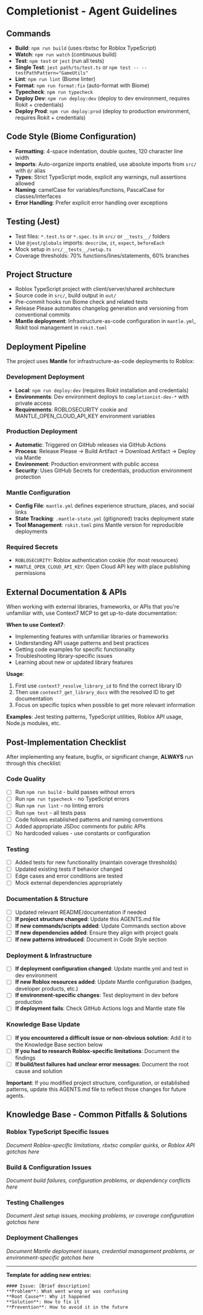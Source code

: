 # Completionist - Agent Guidelines

## Commands
- **Build**: `npm run build` (uses rbxtsc for Roblox TypeScript)
- **Watch**: `npm run watch` (continuous build)
- **Test**: `npm test` or `jest` (run all tests)
- **Single Test**: `jest path/to/test.ts` or `npm test -- --testPathPattern="GameUtils"`
- **Lint**: `npm run lint` (Biome linter)
- **Format**: `npm run format:fix` (auto-format with Biome)
- **Typecheck**: `npm run typecheck`
- **Deploy Dev**: `npm run deploy:dev` (deploy to dev environment, requires Rokit + credentials)
- **Deploy Prod**: `npm run deploy:prod` (deploy to production environment, requires Rokit + credentials)

## Code Style (Biome Configuration)
- **Formatting**: 4-space indentation, double quotes, 120 character line width
- **Imports**: Auto-organize imports enabled, use absolute imports from `src/` with `@/` alias
- **Types**: Strict TypeScript mode, explicit any warnings, null assertions allowed
- **Naming**: camelCase for variables/functions, PascalCase for classes/interfaces
- **Error Handling**: Prefer explicit error handling over exceptions

## Testing (Jest)
- Test files: `*.test.ts` or `*.spec.ts` in `src/` or `__tests__/` folders  
- Use `@jest/globals` imports: `describe`, `it`, `expect`, `beforeEach`
- Mock setup in `src/__tests__/setup.ts`
- Coverage thresholds: 70% functions/lines/statements, 60% branches

## Project Structure
- Roblox TypeScript project with client/server/shared architecture
- Source code in `src/`, build output in `out/`
- Pre-commit hooks run Biome check and related tests
- Release Please automates changelog generation and versioning from conventional commits
- **Mantle deployment**: Infrastructure-as-code configuration in `mantle.yml`, Rokit tool management in `rokit.toml`

## Deployment Pipeline
The project uses **Mantle** for infrastructure-as-code deployments to Roblox:

### Development Deployment
- **Local**: `npm run deploy:dev` (requires Rokit installation and credentials)
- **Environments**: Dev environment deploys to `completionist-dev-*` with private access
- **Requirements**: ROBLOSECURITY cookie and MANTLE_OPEN_CLOUD_API_KEY environment variables

### Production Deployment
- **Automatic**: Triggered on GitHub releases via GitHub Actions
- **Process**: Release Please → Build Artifact → Download Artifact → Deploy via Mantle
- **Environment**: Production environment with public access
- **Security**: Uses GitHub Secrets for credentials, production environment protection

### Mantle Configuration
- **Config File**: `mantle.yml` defines experience structure, places, and social links
- **State Tracking**: `.mantle-state.yml` (gitignored) tracks deployment state
- **Tool Management**: `rokit.toml` pins Mantle version for reproducible deployments

### Required Secrets
- `ROBLOSECURITY`: Roblox authentication cookie (for most resources)
- `MANTLE_OPEN_CLOUD_API_KEY`: Open Cloud API key with place publishing permissions

## External Documentation & APIs
When working with external libraries, frameworks, or APIs that you're unfamiliar with, use Context7 MCP to get up-to-date documentation:

**When to use Context7**:
- Implementing features with unfamiliar libraries or frameworks
- Understanding API usage patterns and best practices
- Getting code examples for specific functionality
- Troubleshooting library-specific issues
- Learning about new or updated library features

**Usage**:
1. First use `context7_resolve_library_id` to find the correct library ID
2. Then use `context7_get_library_docs` with the resolved ID to get documentation
3. Focus on specific topics when possible to get more relevant information

**Examples**: Jest testing patterns, TypeScript utilities, Roblox API usage, Node.js modules, etc.

## Post-Implementation Checklist
After implementing any feature, bugfix, or significant change, **ALWAYS** run through this checklist:

### Code Quality
- [ ] Run `npm run build` - build passes without errors
- [ ] Run `npm run typecheck` - no TypeScript errors
- [ ] Run `npm run lint` - no linting errors
- [ ] Run `npm test` - all tests pass
- [ ] Code follows established patterns and naming conventions
- [ ] Added appropriate JSDoc comments for public APIs
- [ ] No hardcoded values - use constants or configuration

### Testing
- [ ] Added tests for new functionality (maintain coverage thresholds)
- [ ] Updated existing tests if behavior changed
- [ ] Edge cases and error conditions are tested
- [ ] Mock external dependencies appropriately

### Documentation & Structure
- [ ] Updated relevant README/documentation if needed
- [ ] **If project structure changed**: Update this AGENTS.md file
- [ ] **If new commands/scripts added**: Update Commands section above
- [ ] **If new dependencies added**: Ensure they align with project goals
- [ ] **If new patterns introduced**: Document in Code Style section

### Deployment & Infrastructure
- [ ] **If deployment configuration changed**: Update mantle.yml and test in dev environment
- [ ] **If new Roblox resources added**: Update Mantle configuration (badges, developer products, etc.)
- [ ] **If environment-specific changes**: Test deployment in dev before production
- [ ] **If deployment fails**: Check GitHub Actions logs and Mantle state file

### Knowledge Base Update
- [ ] **If you encountered a difficult issue or non-obvious solution**: Add it to the Knowledge Base section below
- [ ] **If you had to research Roblox-specific limitations**: Document the findings
- [ ] **If build/test failures had unclear error messages**: Document the root cause and solution

**Important**: If you modified project structure, configuration, or established patterns, update this AGENTS.md file to reflect those changes for future agents.

## Knowledge Base - Common Pitfalls & Solutions

### Roblox TypeScript Specific Issues
*Document Roblox-specific limitations, rbxtsc compiler quirks, or Roblox API gotchas here*

### Build & Configuration Issues  
*Document build failures, configuration problems, or dependency conflicts here*

### Testing Challenges
*Document Jest setup issues, mocking problems, or coverage configuration gotchas here*

### Deployment Challenges
*Document Mantle deployment issues, credential management problems, or environment-specific gotchas here*

---
**Template for adding new entries:**
```
#### Issue: [Brief description]
**Problem**: What went wrong or was confusing
**Root Cause**: Why it happened  
**Solution**: How to fix it
**Prevention**: How to avoid it in the future
```